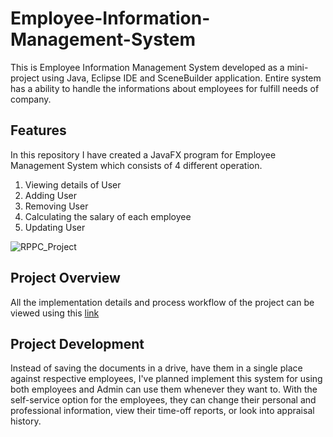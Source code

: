 # Employee-Information-Management-System
This is Employee Information Management System developed as a mini-project using Java, Eclipse IDE and SceneBuilder application. Entire system has a ability to handle the informations about employees for fulfill needs of company. 

## Features
In this repository I have created a JavaFX program for Employee Management System which consists of 4 different operation.
1. Viewing details of User 
2. Adding User
2. Removing User
3. Calculating the salary of each employee
4. Updating User

![RPPC_Project](https://user-images.githubusercontent.com/86168078/231932786-7b54c5d8-0f9e-4732-86ce-9925e712e4f3.png)

## Project Overview
All the implementation details and process workflow of the project can be viewed using this [link](https://www.linkedin.com/posts/praveen-chamod_java-javafx-mysql-activity-6936492125823844352-9QX5?utm_source=share&utm_medium=member_desktop)

## Project Development
Instead of saving the documents in a drive, have them in a single place against respective employees, I've planned implement this system for using both employees and Admin can use them whenever they want to. With the self-service option for the employees, they can change their personal and professional information, view their time-off reports, or look into appraisal history.

